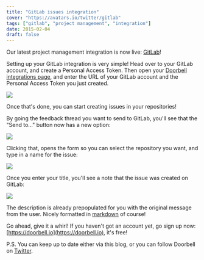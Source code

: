 ```yaml
---
title: "GitLab issues integration"
cover: "https://avatars.io/twitter/gitlab"
tags: ["gitlab", "project management", "integration"]
date: 2015-02-04
draft: false
---
```


Our latest project management integration is now live: [GitLab](https://gitlab.com/)!

Setting up your GitLab integration is very simple! Head over to your GitLab account, and create a Personal Access Token. Then open your [Doorbell integrations page](https://doorbell.io/integrations#gitlab), and enter the URL of your GitLab account and the Personal Access Token you just created.

<!--more-->

![](/img/integrations/gitlab/connect.png)

Once that's done, you can start creating issues in your repositories!

By going the feedback thread you want to send to GitLab, you'll see that the "Send to…" button now has a new option:

![](/img/integrations/gitlab/send-to.png)

Clicking that, opens the form so you can select the repository you want, and type in a name for the issue:

![](/img/integrations/gitlab/form.png)

Once you enter your title, you'll see a note that the issue was created on GitLab:

![](/img/integrations/gitlab/notes.png)

The description is already prepopulated for you with the original message from the user. Nicely formatted in [markdown](https://daringfireball.net/projects/markdown/) of course!

Go ahead, give it a whirl! If you haven't got an account yet, go sign up now: [https://doorbell.io](https://doorbell.io), it's free!

P.S. You can keep up to date either via this blog, or you can follow Doorbell on [Twitter](https://twitter.com/doorbell_io).
